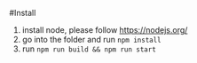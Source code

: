 #Install
1. install node, please follow https://nodejs.org/
2. go into the folder and run `npm install`
3. run `npm run build && npm run start`
